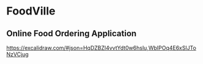 # FoodVille

## Online Food Ordering Application

https://excalidraw.com/#json=HqDZBZl4vvtYdt0w6hslu,WbIPOq4E6xSlJToNzVCjug